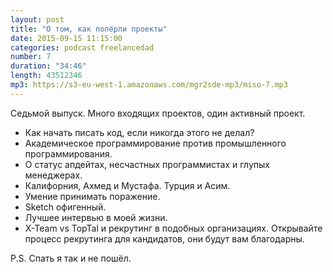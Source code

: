 ```yaml
---
layout: post
title: "О том, как попёрли проекты"
date: 2015-09-15 11:15:00
categories: podcast freelancedad
number: 7
duration: "34:46"
length: 43512346
mp3: https://s3-eu-west-1.amazonaws.com/mgr2sde-mp3/miso-7.mp3
---
```


Седьмой выпуск. Много входящих проектов, один активный проект.

* Как начать писать код, если никогда этого не делал?
* Академическое программирование против промышленного программирования.
* О статус апдейтах, несчастных программистах и глупых менеджерах.
* Калифорния, Ахмед и Мустафа. Турция и Асим.
* Умение принимать поражение.
* Sketch офигенный.
* Лучшее интервью в моей жизни.
* X-Team vs TopTal и рекрутинг в подобных организациях. Открывайте процесс рекрутинга для кандидатов, они будут вам благодарны.

P.S. Спать я так и не пошёл.
